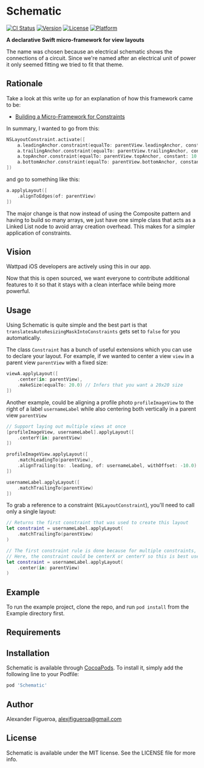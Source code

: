 # Schematic

[![CI Status](https://travis-ci.com/Wattpad/Schematic.svg?branch=master)](https://travis-ci.com/Wattpad/Schematic/)
[![Version](https://img.shields.io/cocoapods/v/Schematic.svg?style=flat)](http://cocoapods.org/pods/Schematic)
[![License](https://img.shields.io/cocoapods/l/Schematic.svg?style=flat)](http://cocoapods.org/pods/Schematic)
[![Platform](https://img.shields.io/cocoapods/p/Schematic.svg?style=flat)](http://cocoapods.org/pods/Schematic)

**A declarative Swift micro-framework for view layouts**

The name was chosen because an electrical schematic shows the connections of a circuit. Since we're named after an electrical unit of power it only seemed fitting we tried to fit that theme.

## Rationale

Take a look at this write up for an explanation of how this framework came to be:
- [Building a Micro-Framework for Constraints](https://github.com/Wattpad/Schematic/wiki/Explanation-for-how-this-framework-came-to-be)

In summary, I wanted to go from this:
```swift
NSLayoutConstraint.activate([
    a.leadingAnchor.constraint(equalTo: parentView.leadingAnchor, constant: 10.0),
    a.trailingAnchor.constraint(equalTo: parentView.trailingAnchor, constant: -10.0),
    a.topAnchor.constraint(equalTo: parentView.topAnchor, constant: 10.0),
    a.bottomAnchor.constraint(equalTo: parentView.bottomAnchor, constant: -10.0)
])
```

and go to something like this:
```swift
a.applyLayout([
    .alignToEdges(of: parentView)
])
```

The major change is that now instead of using the Composite pattern and having to build so many arrays, we just have one simple class that acts as a Linked List node to avoid array creation overhead. This makes for a simpler application of constraints.

## Vision

Wattpad iOS developers are actively using this in our app.

Now that this is open sourced, we want everyone to contribute additional features to it so that it stays with a clean interface while being more powerful.

## Usage

Using Schematic is quite simple and the best part is that `translatesAutoResizingMaskIntoConstraints` gets set to `false` for you automatically.

The class `Constraint` has a bunch of useful extensions which you can use to declare your layout.
For example, if we wanted to center a view `view` in a parent view `parentView` with a fixed size:

```swift
viewA.applyLayout([
    .center(in: parentView),
    .makeSize(equalTo: 20.0) // Infers that you want a 20x20 size
])
```

Another example, could be aligning a profile photo `profileImageView` to the right of a label `usernameLabel` while also centering both vertically in a parent view `parentView`

```swift
// Support laying out multiple views at once
[profileImageView, usernameLabel].applyLayout([
    .centerY(in: parentView)
])

profileImageView.applyLayout([
    .matchLeadingTo(parentView),
    .alignTrailing(to: .leading, of: usernameLabel, withOffset: -10.0)
])

usernameLabel.applyLayout([
    .matchTrailingTo(parentView)
])
```

To grab a reference to a constraint (`NSLayoutConstraint`), you'll need to call only a single layout:
```swift
// Returns the first constraint that was used to create this layout
let constraint = usernameLabel.applyLayout(
    .matchTrailingTo(parentView)
)

// The first constraint rule is done because for multiple constraints, it would be troublesome to return all of them.
// Here, the constraint could be centerX or centerY so this is best used for single constraints.
let constraint = usernameLabel.applyLayout(
    .center(in: parentView)
)
```

## Example

To run the example project, clone the repo, and run `pod install` from the Example directory first.

## Requirements

## Installation

Schematic is available through [CocoaPods](http://cocoapods.org). To install
it, simply add the following line to your Podfile:

```ruby
pod 'Schematic'
```

## Author

Alexander Figueroa, alexjfigueroa@gmail.com

## License

Schematic is available under the MIT license. See the LICENSE file for more info.
